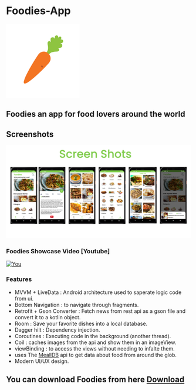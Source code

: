 # Foodies-App
<img src="https://github.com/MathRoda/Foodies-App/blob/master/Foodies/carrot.png" width="200" />
<h2>Foodies an app for food lovers around the world </h2>


## Screenshots
<img src="https://github.com/MathRoda/Foodies-App/blob/master/Foodies/screenshots.png" width="1000" />

### Foodies Showcase Video [Youtube]
[![You](https://img.youtube.com/vi/tILBVEwxTus/0.jpg)](https://www.youtube.com/watch?v=tILBVEwxTus)

### Features
- MVVM + LiveData : Android architecture used to saperate logic code from ui.
- Bottom Navigation : to navigate through fragments.
- Retrofit + Gson Converter : Fetch news from rest api as a gson file and convert it to a kotlin object.
- Room : Save your favorite dishes into a local database.
- Dagger hilt : Dependency injection.
- Coroutines : Executing code in the background (another thread).
- Coil : caches images from the api and show them in an imageView.
- viewBinding : to access the views without needing to infalte them.
- uses The [MeallDB](https://www.themealdb.com/api.php) api to get data about food from around the glob.
- Modern UI/UX design.

## You can download Foodies from here [Download](https://github.com/MathRoda/Foodies-App/releases/download/v1.0.0/Foodies.apk)
